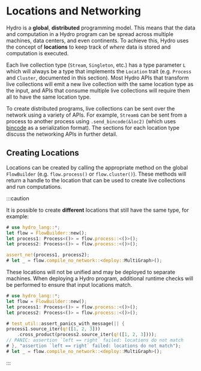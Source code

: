 # Locations and Networking
Hydro is a **global**, **distributed** programming model. This means that the data and computation in a Hydro program can be spread across multiple machines, data centers, and even continents. To achieve this, Hydro uses the concept of **locations** to keep track of _where_ data is stored and computation is executed.

Each live collection type (`Stream`, `Singleton`, etc.) has a type parameter `L` which will always be a type that implements the `Location` trait (e.g. `Process` and `Cluster`, documented in this section). Most Hydro APIs that transform live collections will emit a new live collection with the same location type as the input, and APIs that consume multiple live collections will require them all to have the same location type.

To create distributed programs, live collections can be sent over the network using a variety of APIs. For example, `Stream`s can be sent from a process to another process using `.send_bincode(&loc2)` (which uses [bincode](https://docs.rs/bincode/latest/bincode/) as a serialization format). The sections for each location type discuss the networking APIs in further detail.

## Creating Locations
Locations can be created by calling the appropriate method on the global `FlowBuilder` (e.g. `flow.process()` or `flow.cluster()`). These methods will return a handle to the location that can be used to create live collections and run computations.

:::caution

It is possible to create **different** locations that still have the same type, for example:

```rust
# use hydro_lang::*;
let flow = FlowBuilder::new();
let process1: Process<()> = flow.process::<()>();
let process2: Process<()> = flow.process::<()>();

assert_ne!(process1, process2);
# let _ = flow.compile_no_network::<deploy::MultiGraph>();
```

These locations will not be unified and may be deployed to separate machines. When deploying a Hydro program, additional runtime checks will be performed to ensure that input locations match.

```rust
# use hydro_lang::*;
let flow = FlowBuilder::new();
let process1: Process<()> = flow.process::<()>();
let process2: Process<()> = flow.process::<()>();

# test_util::assert_panics_with_message(|| {
process1.source_iter(q!([1, 2, 3]))
    .cross_product(process2.source_iter(q!([1, 2, 3])));
// PANIC: assertion `left == right` failed: locations do not match
# }, "assertion `left == right` failed: locations do not match");
# let _ = flow.compile_no_network::<deploy::MultiGraph>();
```

:::
